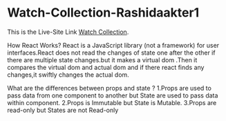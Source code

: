 # Watch-Collection-Rashidaakter1

This is the Live-Site Link [Watch Collection](https://watch-collection.netlify.app/).

How React Works?
React is a JavaScript library (not a framework) for user interfaces.React does not read the changes of state one after the other if there are multiple state changes.but it makes a virtual dom .Then it compares the virtual dom and actual dom and if there react finds any changes,it swiftly changes the actual dom.


What are the differences between props and state ?
1.Props are used to pass data from one component to another but State are used to pass data within component.
2.Props is Immutable but State is Mutable.
3.Props are read-only but States are not Read-only